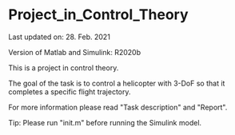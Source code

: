# Project_in_Control_Theory

Last updated on: 28. Feb. 2021

Version of Matlab and Simulink: R2020b

This is a project in control theory.

The goal of the task is to control a helicopter with 3-DoF so that it completes a specific flight trajectory.

For more information please read "Task description" and "Report".

Tip: Please run "init.m" before running the Simulink model.
